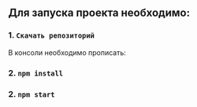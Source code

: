 ## Для запуска проекта необходимо:

### 1. `Скачать репозиторий`
В консоли необходимо прописать:
### 2. `npm install`

### 2. `npm start`
